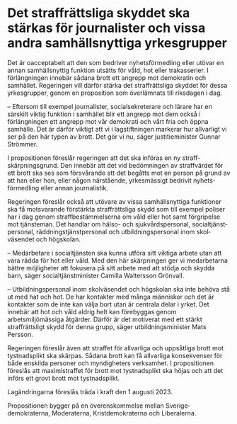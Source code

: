 # Det straffrättsliga skyddet ska stärkas för journalister och vissa andra samhällsnyttiga yrkesgrupper

Det är oacceptabelt att den som bedriver nyhets­förmedling eller utövar en annan samhälls­nyttig funktion utsätts för våld, hot eller trakas­serier. I förlängningen innebär sådana brott ett angrepp mot demokratin och samhället. Regeringen vill därför stärka det straff­rättsliga skyddet för dessa yrkes­grupper, genom en proposition som överlämnats till riksdagen i dag.

– Eftersom till exempel journalister, socialsekreterare och lärare har en särskilt viktig funktion i samhället blir ett angrepp mot dem också i förlängningen ett angrepp mot vår demokrati och vårt fria och öppna samhälle. Det är därför viktigt att vi i lagstiftningen markerar hur allvarligt vi ser på den här typen av brott. Det gör vi nu, säger justitieminister Gunnar Strömmer.

I propositionen föreslår regeringen att det ska införas en ny straff­skärpnings­grund. Den innebär att det vid bedöm­ningen av straff­värdet för ett brott ska ses som för­svårande att det begåtts mot en person på grund av att han eller hon, eller någon närstående, yrkes­mässigt bedrivit nyhets­förmedling eller annan journalistik.

Regeringen föreslår också att utövare av vissa samhälls­nyttiga funktioner ska få mot­svarande förstärkta straff­rättsliga skydd som till exempel poliser har i dag genom straff­bestäm­melserna om våld eller hot samt förgripelse mot tjänste­man. Det handlar om hälso- och sjukvårds­personal, social­tjänst­personal, räddnings­tjänst­personal och utbildnings­personal inom skol­väsendet och högskolan.

– Medarbetare i socialtjänsten ska kunna utföra sitt viktiga arbete utan att vara rädda för hot eller våld. Med den här skärpningen ger vi medarbetarna bättre möjligheter att fokusera på sitt arbete med att stödja och skydda barn, säger socialtjänstminister Camilla Waltersson Grönvall.

– Utbildningspersonal inom skolväsendet och högskolan ska inte behöva stå ut med hat och hot. De har kontakter med många människor och det är kontakter som de inte kan välja bort utan är centrala delar i yrket. Det innebär att hot och våld aldrig helt kan förebyggas genom arbetsmiljömässiga åtgärder. Därför är det motiverat med ett stärkt straffrättsligt skydd för denna grupp, säger utbildningsminister Mats Persson.

Regeringen föreslår även att straffet för allvarliga och uppsåtliga brott mot tystnads­plikt ska skärpas. Sådana brott kan få allvarliga konse­kvenser för både enskilda personer och myndig­heters verksamhet. I propositionen föreslås att maximi­straffet för brott mot tystnads­plikt ska höjas och att det införs ett grovt brott mot tystnads­plikt.

Lagändringarna föreslås träda i kraft den 1 augusti 2023.

Propositionen bygger på en överens­kommelse mellan Sverige­demokraterna, Moderaterna, Krist­demokraterna och Liberalerna.
